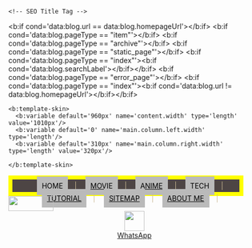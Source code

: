 <?xml version="1.0" encoding="UTF-8" ?>
<html b:version='2' class='v2'  xmlns='http://www.w3.org/1999/xhtml' lang='id'>
  <head>
    <!-- meta Title Tag -->
    <meta name="google-site-verification" content="WzVPIAr7l6-fCN4459e6kMHIXBFyik3gFcnvdTwInyc" />
    <meta content='width=device-width, initial-scale=1' name='viewport'/>
<meta content='blogger' name='generator'/>
<meta content='text/html; charset=UTF-8' http-equiv='Content-Type'/>
<meta content='IE=Edge' http-equiv='X-UA-Compatible'/>
    <meta content='kumpulan film movie,tutorial' name='description'/>
    <meta content='kumpulan film movie,tutorial' name='description'/>
<meta content='the legend of speed,fight back to school,melihat status  whatsapp,film,dangerous boys, movie, nonton,Anime,nonton online,nonton anime sub indo online,nonton movie sub indo online,lalajo film' name='keywords'/>
   <meta name="google-site-verification" content="WzVPIAr7l6-fCN4459e6kMHIXBFyik3gFcnvdTwInyc" />
<meta content='the legend of speed,fight back to school,melihat status  whatsapp,film,dangerous boys, movie, nonton,Anime,nonton online,nonton anime sub indo online,nonton movie sub indo online,lalajo film' name='keywords'/>
<link expr:href='data:blog.homepageUrl + &quot;favicon.ico&quot;' rel='icon' type='image/x-icon'/>
<link expr:href='data:blog.url' rel='canonical'/>
<link expr:href='data:blog.homepageUrl + &quot;feeds/posts/default&quot;' expr:title='data:blog.title + &quot; - Atom&quot;' rel='alternate' type='application/atom+xml'/>
<link expr:href='data:blog.homepageUrl + &quot;feeds/posts/default?alt=rss&quot;' expr:title='data:blog.title + &quot; - RSS&quot;' rel='alternate' type='application/rss+xml'/>
<link expr:href='&quot;http://www.blogger.com/feeds/&quot; + data:blog.blogId + &quot;/posts/default&quot;' expr:title='data:blog.title + &quot; - Atom&quot;' rel='alternate' type='application/atom+xml'/>
<link href='http://www.blogger.com/openid-server.g' rel='openid.server'/>
<link expr:href='data:blog.homepageUrl' rel='openid.delegate'/>
<b:if cond='data:blog.pageType == &quot;item&quot;'>
<b:if cond='data:blog.postImageThumbnailUrl'>
<link expr:href='data:blog.postImageThumbnailUrl' rel='image_src'/>
</b:if>
<b:if cond='data:blog.metaDescription != &quot;&quot;'>
<meta expr:content='data:blog.metaDescription' name='description'/>
<b:else/>
<meta expr:content='data:blog.pageName + &quot; - &quot; + data:blog.title' name='description'/>
</b:if>
</b:if>
    <b:include data='blog' name='all-head-content'/>

    <!-- SEO Title Tag -->
<b:if cond='data:blog.url == data:blog.homepageUrl'><title><data:blog.title/></title></b:if>
<b:if cond='data:blog.pageType == &quot;item&quot;'><title><data:blog.pageName/> - <data:blog.title/></title></b:if>
<b:if cond='data:blog.pageType == &quot;archive&quot;'><title>Archive for <data:blog.pageName/></title></b:if>
<b:if cond='data:blog.pageType == &quot;static_page&quot;'><title><data:blog.pageName/></title></b:if>
<b:if cond='data:blog.pageType == &quot;index&quot;'><b:if cond='data:blog.searchLabel'><title><data:blog.title/> - <data:blog.pageName/></title></b:if></b:if>
<b:if cond='data:blog.pageType == &quot;error_page&quot;'><title>Page Not Found</title></b:if>
<b:if cond='data:blog.pageType == &quot;index&quot;'><b:if cond='data:blog.url != data:blog.homepageUrl'><title><data:blog.pageTitle/> - All Post</title></b:if></b:if>


<style type='text/css'>
.menu {width: 90%; 
   border:8px solid #ff0;
  text-align:center; 
  margin:0; 
  list-style:none; 
  padding:0; 
  background-color: #4d4544; 
  height: 25px; 
  text-transform: uppercase;
}
  
.menu li{
    display:inline;
  line-height: 25px; padding: 0 15px; text-decoration:none; border-right: 1px solid #cab894;
}
  
.menu a{
    display:inline;
    padding:10px;
    color: #000;
  background: #BABABA;
}
</style>
    <b:template-skin>
      <b:variable default='960px' name='content.width' type='length' value='1010px'/>
      <b:variable default='0' name='main.column.left.width' type='length'/>
      <b:variable default='310px' name='main.column.right.width' type='length' value='320px'/>

    </b:template-skin>
</head>
  <!-- primary navigation menu -->
<nav id='menu'>
<div class='widget'><ul class='menu' id='menu-main-menu'>
<li class='name'><a href='https://cupeeet.blogspot.com'><span>Home</span></a></li>
<li class='name'><a href='https://cupeeet.blogspot.com/p/blog-page_7.html'><span>Movie</span></a></li>
<li itemprop='name'><a href='https://cupeeet.blogspot.com/p/blog-page_3.html' itemprop='url'>Anime</a></li>
<li class='name'><a href='https://cupeeet.blogspot.com/p/blog-page_27.html'><span>Tech</span></a></li>
<li class='name'><a href='https://cupeeet.blogspot.com/p/blog-page_5.html'><span>Tutorial</span></a></li>
<li class='name'><a href='http://feeds.feedburner.com/Cupeeet'><span>Sitemap</span></a></li>
<li class='name'><a href='https://cupeeet.blogspot.com/p/about-us_8.html' itemprop='url'>About Me</a></li>
</ul></div>				</nav>
  <!-- end of primary navigation -->
 <a href='https://www.youtube.com/channel/UCCnwXknoogSKvBAtlrollwg/'><img height='30' src='https://lh3.googleusercontent.com/-LlKfUR6Vtzg/XaG5pyl9F7I/AAAAAAAAAvI/t4AW3kCCkro7xpf2kubvuJks-JPi9EwXwCLcBGAsYHQ/h80/yt_logo_rgb_dark.png' width='90'/></a> <center> <a href='https://wa.me/+6287778488449'><img alt='' height='40' src='https://lh3.googleusercontent.com/-TEdh3kd-g2M/XZ90RuJa_4I/AAAAAAAAAu8/cKBeIoEa2xEs5Ccz2AIe5nDlZl8i8m4gwCLcBGAsYHQ/h120/WhatsApp_Logo_1.png' width='40'/><br/>WhatsApp</a></center>
</b:widget>
</b:section-contents><b:section-contents id='footer-1'/><b:section-contents id='footer-2-1'/><b:section-contents id='footer-2-2'/></html>
